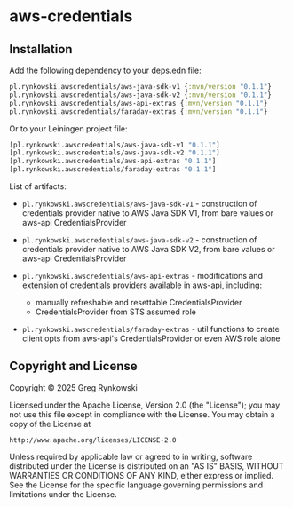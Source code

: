 # aws-credentials

## Installation

Add the following dependency to your deps.edn file:

```clojure
pl.rynkowski.awscredentials/aws-java-sdk-v1 {:mvn/version "0.1.1"}
pl.rynkowski.awscredentials/aws-java-sdk-v2 {:mvn/version "0.1.1"}
pl.rynkowski.awscredentials/aws-api-extras {:mvn/version "0.1.1"}
pl.rynkowski.awscredentials/faraday-extras {:mvn/version "0.1.1"}
```

Or to your Leiningen project file:

```clojure
[pl.rynkowski.awscredentials/aws-java-sdk-v1 "0.1.1"]
[pl.rynkowski.awscredentials/aws-java-sdk-v2 "0.1.1"]
[pl.rynkowski.awscredentials/aws-api-extras "0.1.1"]
[pl.rynkowski.awscredentials/faraday-extras "0.1.1"]
```

List of artifacts:

- `pl.rynkowski.awscredentials/aws-java-sdk-v1` - construction of credentials provider
  native to AWS Java SDK V1, from bare values or aws-api CredentialsProvider

- `pl.rynkowski.awscredentials/aws-java-sdk-v2` - construction of credentials provider
  native to AWS Java SDK V2, from bare values or aws-api CredentialsProvider

- `pl.rynkowski.awscredentials/aws-api-extras` - modifications and extension of
  credentials providers available in aws-api, including:
  - manually refreshable and resettable CredentialsProvider
  - CredentialsProvider from STS assumed role

- `pl.rynkowski.awscredentials/faraday-extras` - util functions to create client opts
  from aws-api's CredentialsProvider or even AWS role alone

## Copyright and License

Copyright © 2025 Greg Rynkowski

Licensed under the Apache License, Version 2.0 (the "License");
you may not use this file except in compliance with the License.
You may obtain a copy of the License at

    http://www.apache.org/licenses/LICENSE-2.0

Unless required by applicable law or agreed to in writing, software
distributed under the License is distributed on an "AS IS" BASIS,
WITHOUT WARRANTIES OR CONDITIONS OF ANY KIND, either express or implied.
See the License for the specific language governing permissions and
limitations under the License.
